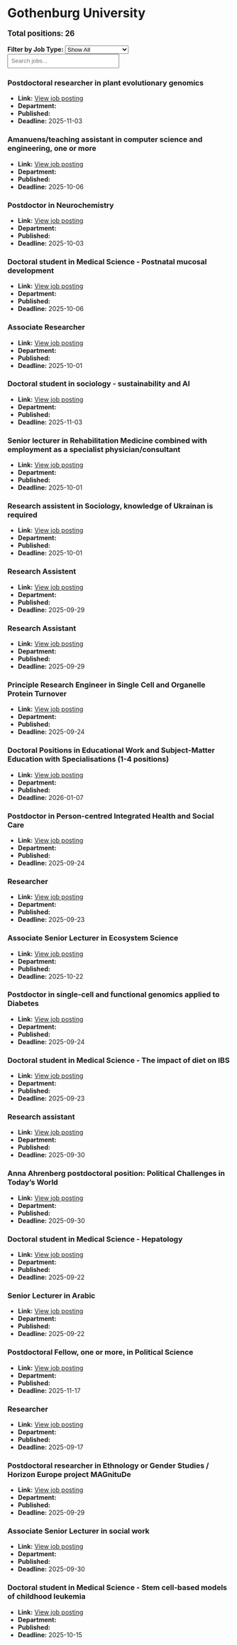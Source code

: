 # Gothenburg University
<p style="font-size: 1.2em; font-weight: bold;">Total positions: 26</p>


<div id="filters" style="margin: 1em 0;">
  <label for="filterType"><strong>Filter by Job Type:</strong></label>
  <select id="filterType" style="margin-right: 1em;">
    <option value="">Show All</option>
    <option value="PhD">PhD</option>
    <option value="Postdoc/Researcher">Postdoc/Researcher</option>
    <option value="Lecturer/Professor">Lecturer/Professor</option>
    <option value="Research Engineer">Research Engineer</option>    
    <option value="Other">Other</option>
  </select>
  <input type="text" id="jobFilter" placeholder="Search jobs..." style="padding: 0.5em; width: 50%;">
</div>

<div id="jobList">
<div class="job" data-type="None" style="margin-bottom: 1.5em;">

</div>

<div class="job" data-type="Postdoc/Researcher" style="margin-bottom: 1.5em;">
<h3>Postdoctoral researcher in plant evolutionary genomics</h3>

- **Link:** [View job posting](https://web103.reachmee.com/ext/I005/1035/job?site=7&lang=UK&validator=9b89bead79bb7258ad55c8d75228e5b7&job_id=38333)
- **Department:** 
- **Published:** 
- **Deadline:** 2025-11-03

</div>

<div class="job" data-type="Other" style="margin-bottom: 1.5em;">
<h3>Amanuens/teaching assistant in computer science and engineering, one or more</h3>

- **Link:** [View job posting](https://web103.reachmee.com/ext/I005/1035/job?site=7&lang=UK&validator=9b89bead79bb7258ad55c8d75228e5b7&job_id=38302)
- **Department:** 
- **Published:** 
- **Deadline:** 2025-10-06

</div>

<div class="job" data-type="Postdoc/Researcher" style="margin-bottom: 1.5em;">
<h3>Postdoctor in Neurochemistry</h3>

- **Link:** [View job posting](https://web103.reachmee.com/ext/I005/1035/job?site=7&lang=UK&validator=9b89bead79bb7258ad55c8d75228e5b7&job_id=38337)
- **Department:** 
- **Published:** 
- **Deadline:** 2025-10-03

</div>

<div class="job" data-type="PhD" style="margin-bottom: 1.5em;">
<h3>Doctoral student in Medical Science - Postnatal mucosal development</h3>

- **Link:** [View job posting](https://web103.reachmee.com/ext/I005/1035/job?site=7&lang=UK&validator=9b89bead79bb7258ad55c8d75228e5b7&job_id=38282)
- **Department:** 
- **Published:** 
- **Deadline:** 2025-10-06

</div>

<div class="job" data-type="Postdoc/Researcher" style="margin-bottom: 1.5em;">
<h3>Associate Researcher</h3>

- **Link:** [View job posting](https://web103.reachmee.com/ext/I005/1035/job?site=7&lang=UK&validator=9b89bead79bb7258ad55c8d75228e5b7&job_id=38326)
- **Department:** 
- **Published:** 
- **Deadline:** 2025-10-01

</div>

<div class="job" data-type="PhD" style="margin-bottom: 1.5em;">
<h3>Doctoral student in sociology  - sustainability and AI</h3>

- **Link:** [View job posting](https://web103.reachmee.com/ext/I005/1035/job?site=7&lang=UK&validator=9b89bead79bb7258ad55c8d75228e5b7&job_id=38296)
- **Department:** 
- **Published:** 
- **Deadline:** 2025-11-03

</div>

<div class="job" data-type="Lecturer/Professor" style="margin-bottom: 1.5em;">
<h3>Senior lecturer in Rehabilitation Medicine combined with employment as a specialist physician/consultant</h3>

- **Link:** [View job posting](https://web103.reachmee.com/ext/I005/1035/job?site=7&lang=UK&validator=9b89bead79bb7258ad55c8d75228e5b7&job_id=38303)
- **Department:** 
- **Published:** 
- **Deadline:** 2025-10-01

</div>

<div class="job" data-type="Other" style="margin-bottom: 1.5em;">
<h3>Research assistent in Sociology, knowledge of Ukrainan is required</h3>

- **Link:** [View job posting](https://web103.reachmee.com/ext/I005/1035/job?site=7&lang=UK&validator=9b89bead79bb7258ad55c8d75228e5b7&job_id=38006)
- **Department:** 
- **Published:** 
- **Deadline:** 2025-10-01

</div>

<div class="job" data-type="Other" style="margin-bottom: 1.5em;">
<h3>Research Assistent</h3>

- **Link:** [View job posting](https://web103.reachmee.com/ext/I005/1035/job?site=7&lang=UK&validator=9b89bead79bb7258ad55c8d75228e5b7&job_id=38276)
- **Department:** 
- **Published:** 
- **Deadline:** 2025-09-29

</div>

<div class="job" data-type="Other" style="margin-bottom: 1.5em;">
<h3>Research Assistant</h3>

- **Link:** [View job posting](https://web103.reachmee.com/ext/I005/1035/job?site=7&lang=UK&validator=9b89bead79bb7258ad55c8d75228e5b7&job_id=38290)
- **Department:** 
- **Published:** 
- **Deadline:** 2025-09-29

</div>

<div class="job" data-type="Research Engineer" style="margin-bottom: 1.5em;">
<h3>Principle Research Engineer in Single Cell and Organelle Protein Turnover</h3>

- **Link:** [View job posting](https://web103.reachmee.com/ext/I005/1035/job?site=7&lang=UK&validator=9b89bead79bb7258ad55c8d75228e5b7&job_id=38187)
- **Department:** 
- **Published:** 
- **Deadline:** 2025-09-24

</div>

<div class="job" data-type="PhD" style="margin-bottom: 1.5em;">
<h3>Doctoral Positions in Educational Work and Subject-Matter Education with Specialisations (1-4 positions)</h3>

- **Link:** [View job posting](https://web103.reachmee.com/ext/I005/1035/job?site=7&lang=UK&validator=9b89bead79bb7258ad55c8d75228e5b7&job_id=36904)
- **Department:** 
- **Published:** 
- **Deadline:** 2026-01-07

</div>

<div class="job" data-type="Postdoc/Researcher" style="margin-bottom: 1.5em;">
<h3>Postdoctor in Person-centred Integrated Health and Social Care</h3>

- **Link:** [View job posting](https://web103.reachmee.com/ext/I005/1035/job?site=7&lang=UK&validator=9b89bead79bb7258ad55c8d75228e5b7&job_id=38258)
- **Department:** 
- **Published:** 
- **Deadline:** 2025-09-24

</div>

<div class="job" data-type="Postdoc/Researcher" style="margin-bottom: 1.5em;">
<h3>Researcher</h3>

- **Link:** [View job posting](https://web103.reachmee.com/ext/I005/1035/job?site=7&lang=UK&validator=9b89bead79bb7258ad55c8d75228e5b7&job_id=38233)
- **Department:** 
- **Published:** 
- **Deadline:** 2025-09-23

</div>

<div class="job" data-type="Lecturer/Professor" style="margin-bottom: 1.5em;">
<h3>Associate Senior Lecturer in Ecosystem Science</h3>

- **Link:** [View job posting](https://web103.reachmee.com/ext/I005/1035/job?site=7&lang=UK&validator=9b89bead79bb7258ad55c8d75228e5b7&job_id=38244)
- **Department:** 
- **Published:** 
- **Deadline:** 2025-10-22

</div>

<div class="job" data-type="Postdoc/Researcher" style="margin-bottom: 1.5em;">
<h3>Postdoctor in single-cell and functional genomics applied to Diabetes</h3>

- **Link:** [View job posting](https://web103.reachmee.com/ext/I005/1035/job?site=7&lang=UK&validator=9b89bead79bb7258ad55c8d75228e5b7&job_id=38148)
- **Department:** 
- **Published:** 
- **Deadline:** 2025-09-24

</div>

<div class="job" data-type="PhD" style="margin-bottom: 1.5em;">
<h3>Doctoral student in Medical Science - The impact of diet on IBS</h3>

- **Link:** [View job posting](https://web103.reachmee.com/ext/I005/1035/job?site=7&lang=UK&validator=9b89bead79bb7258ad55c8d75228e5b7&job_id=38172)
- **Department:** 
- **Published:** 
- **Deadline:** 2025-09-23

</div>

<div class="job" data-type="Other" style="margin-bottom: 1.5em;">
<h3>Research assistant</h3>

- **Link:** [View job posting](https://web103.reachmee.com/ext/I005/1035/job?site=7&lang=UK&validator=9b89bead79bb7258ad55c8d75228e5b7&job_id=38220)
- **Department:** 
- **Published:** 
- **Deadline:** 2025-09-30

</div>

<div class="job" data-type="Postdoc/Researcher" style="margin-bottom: 1.5em;">
<h3>Anna Ahrenberg postdoctoral position: Political Challenges in Today’s World</h3>

- **Link:** [View job posting](https://web103.reachmee.com/ext/I005/1035/job?site=7&lang=UK&validator=9b89bead79bb7258ad55c8d75228e5b7&job_id=38240)
- **Department:** 
- **Published:** 
- **Deadline:** 2025-09-30

</div>

<div class="job" data-type="PhD" style="margin-bottom: 1.5em;">
<h3>Doctoral student in Medical Science - Hepatology</h3>

- **Link:** [View job posting](https://web103.reachmee.com/ext/I005/1035/job?site=7&lang=UK&validator=9b89bead79bb7258ad55c8d75228e5b7&job_id=38175)
- **Department:** 
- **Published:** 
- **Deadline:** 2025-09-22

</div>

<div class="job" data-type="Lecturer/Professor" style="margin-bottom: 1.5em;">
<h3>Senior Lecturer in Arabic</h3>

- **Link:** [View job posting](https://web103.reachmee.com/ext/I005/1035/job?site=7&lang=UK&validator=9b89bead79bb7258ad55c8d75228e5b7&job_id=38170)
- **Department:** 
- **Published:** 
- **Deadline:** 2025-09-22

</div>

<div class="job" data-type="Postdoc/Researcher" style="margin-bottom: 1.5em;">
<h3>Postdoctoral Fellow, one or more, in Political Science</h3>

- **Link:** [View job posting](https://web103.reachmee.com/ext/I005/1035/job?site=7&lang=UK&validator=9b89bead79bb7258ad55c8d75228e5b7&job_id=38228)
- **Department:** 
- **Published:** 
- **Deadline:** 2025-11-17

</div>

<div class="job" data-type="Postdoc/Researcher" style="margin-bottom: 1.5em;">
<h3>Researcher</h3>

- **Link:** [View job posting](https://web103.reachmee.com/ext/I005/1035/job?site=7&lang=UK&validator=9b89bead79bb7258ad55c8d75228e5b7&job_id=38205)
- **Department:** 
- **Published:** 
- **Deadline:** 2025-09-17

</div>

<div class="job" data-type="Postdoc/Researcher" style="margin-bottom: 1.5em;">
<h3>Postdoctoral researcher in Ethnology or Gender Studies / Horizon Europe project MAGnituDe</h3>

- **Link:** [View job posting](https://web103.reachmee.com/ext/I005/1035/job?site=7&lang=UK&validator=9b89bead79bb7258ad55c8d75228e5b7&job_id=38152)
- **Department:** 
- **Published:** 
- **Deadline:** 2025-09-29

</div>

<div class="job" data-type="Lecturer/Professor" style="margin-bottom: 1.5em;">
<h3>Associate Senior Lecturer in social work</h3>

- **Link:** [View job posting](https://web103.reachmee.com/ext/I005/1035/job?site=7&lang=UK&validator=9b89bead79bb7258ad55c8d75228e5b7&job_id=37887)
- **Department:** 
- **Published:** 
- **Deadline:** 2025-09-30

</div>

<div class="job" data-type="PhD" style="margin-bottom: 1.5em;">
<h3>Doctoral student in Medical Science - Stem cell-based models of childhood leukemia</h3>

- **Link:** [View job posting](https://web103.reachmee.com/ext/I005/1035/job?site=7&lang=UK&validator=9b89bead79bb7258ad55c8d75228e5b7&job_id=37656)
- **Department:** 
- **Published:** 
- **Deadline:** 2025-10-15
</div></div>

<script>
document.addEventListener("DOMContentLoaded", function () {
  const typeSelect = document.getElementById('filterType');
  const textInput = document.getElementById('jobFilter');
  const jobBlocks = document.querySelectorAll('.job');

  function updateDisplay() {
    const selected = typeSelect.value.toLowerCase();
    const query = textInput.value.toLowerCase();

    jobBlocks.forEach(job => {
      const jobType = (job.dataset.type || "").toLowerCase();
      const matchesType = !selected || jobType === selected;
      const matchesQuery = job.textContent.toLowerCase().includes(query);
      job.style.display = (matchesType && matchesQuery) ? '' : 'none';
    });
  }

  typeSelect.addEventListener('change', updateDisplay);
  textInput.addEventListener('input', updateDisplay);
});
</script>
